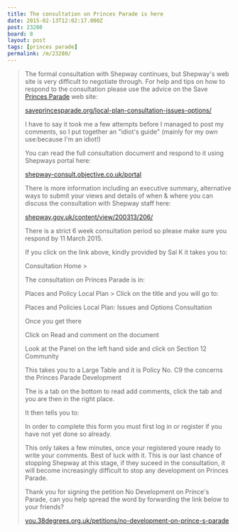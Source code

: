 ```yaml
---
title: The consultation on Princes Parade is here
date: 2015-02-13T12:02:17.000Z
post: 23280
board: 8
layout: post
tags: [princes parade]
permalink: /m/23280/
---
```

<blockquote>The formal consultation with Shepway continues, but Shepway's web site is very difficult to negotiate through. For help and tips on how to respond to the consultation please use the advice on the Save <a href="/wiki/princes+parade">Princes Parade</a> web site:

<a href="http://saveprincesparade.org/local-plan-consultation-issues-options/">saveprincesparade.org/local-plan-consultation-issues-options/</a>

I have to say it took me a few attempts before I managed to post my comments, so I put together an "idiot's guide" (mainly for my own use:because I'm an idiot!)

You can read the full consultation document and respond to it using Shepways portal here:

<a href="http://shepway-consult.objective.co.uk/portal">shepway-consult.objective.co.uk/portal</a>

There is more information including an executive summary, alternative ways to submit your views and details of when & where you can discuss the consultation with Shepway staff here:

<a href="http://www.shepway.gov.uk/content/view/200313/206/">shepway.gov.uk/content/view/200313/206/</a>

There is a strict 6 week consultation period so please make sure you respond by 11 March 2015.

If you click on the link above, kindly provided by Sal K it takes you to:

Consultation Home > 

The consultation on Princes Parade is in:

Places and Policy Local Plan > Click on the title and you will go to:

Places and Policies Local Plan: Issues and Options Consultation 

Once you get there

Click on Read and comment on the document

Look at the Panel on the left hand side and click on Section 12 Community

This takes you to a Large Table and it is Policy No. C9 the concerns the Princes Parade Development

The is a tab on the bottom to read add comments, click the tab and you are then in the right place.

It then tells you to:

In order to complete this form you must first log in or register if you have not yet done so already.

This only takes a few minutes, once your registered youre ready to write your comments. Best of luck with it. This is our last chance of stopping Shepway at this stage, if they suceed in the consultation, it will become increasingly difficult to stop any development on Princes Parade.

Thank you for signing the petition No Development on Prince's Parade, can you help spread the word by forwarding the link below to your friends?

<a href="https://you.38degrees.org.uk/petitions/no-development-on-prince-s-parade">you.38degrees.org.uk/petitions/no-development-on-prince-s-parade</a></blockquote>

